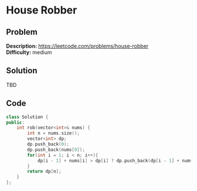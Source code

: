 # House Robber

## Problem

**Description:** https://leetcode.com/problems/house-robber <br>
**Difficulty:** medium

## Solution

TBD

## Code

``` cpp
class Solution {
public:
    int rob(vector<int>& nums) {
        int n = nums.size();
        vector<int> dp;
        dp.push_back(0);
        dp.push_back(nums[0]);
        for(int i = 1; i < n; i++){
            dp[i - 1] + nums[i] > dp[i] ? dp.push_back(dp[i - 1] + nums[i]) : dp.push_back(dp[i]);
        }
        return dp[n];
    }
};
```

